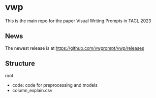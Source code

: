 # vwp
This is the main repo for the paper Visual Writing Prompts in TACL 2023

## News
The newest release is at https://github.com/vwprompt/vwp/releases 

## Structure
root
- code: code for preprocessing and models
- column_explain.csv


